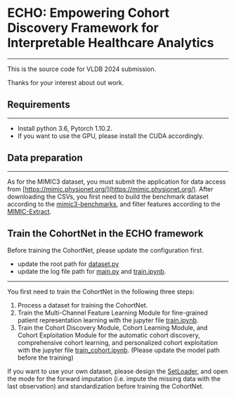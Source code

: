 # ECHO: Empowering Cohort Discovery Framework for Interpretable Healthcare Analytics

----
This is the source code for VLDB 2024 submission.

Thanks for your interest about out work.

## Requirements

---
- Install python 3.6, Pytorch 1.10.2.
- If you want to use the GPU, please install the CUDA accordingly.

## Data preparation

---
As for the MIMIC3 dataset, you must submit the application for data access from [https://mimic.physionet.org/](https://mimic.physionet.org/).
After downloading the CSVs, you first need to build the benchmark dataset according to the [mimic3-benchmarks](https://github.com/YerevaNN/mimic3-benchmarks/),
and filter features according to the [MIMIC-Extract](https://github.com/MLforHealth/MIMIC_Extract).

## Train the CohortNet in the ECHO framework

Before training the CohortNet, please update the configuration first. 
- update the root path for [dataset.py](dataset.py)
- update the log file path for [main.py](main.py) and [train.ipynb](train.ipynb).

---
You first need to train the CohortNet in the following three steps:
1. Process a dataset for training the CohortNet.
2. Train the Multi-Channel Feature Learning Module for fine-grained patient representation learning with 
the jupyter file [train.ipynb](train.ipynb).
3. Train the Cohort Discovery Module, Cohort Learning Module, and 
Cohort Exploitation Module for the automatic cohort discovery, comprehensive cohort learning, and personalized cohort 
exploitation with the jupyter file [train_cohort.ipynb](train_cohort.ipynb). (Please update the model path before the training)

If you want to use your own dataset, please design the [SetLoader](dataset.py), and open the mode for the forward 
imputation (i.e. impute the missing data with the last observation) and standardization before training the CohortNet.
